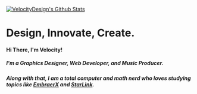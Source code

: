 [![VelocityDesign's Github Stats](https://github-readme-stats.vercel.app/api?username=velocitydesign)](https://jtechnologies.xyz)
# Design, Innovate, Create.
#### Hi There, I'm Velocity!
##### I'm a Graphics Designer, Web Developer, and Music Producer.
##### Along with that, I am a total computer and math nerd who loves studying topics like [EmbraerX](https://embraerx.embraer.com/) and [StarLink](https://Spacex.com/).
